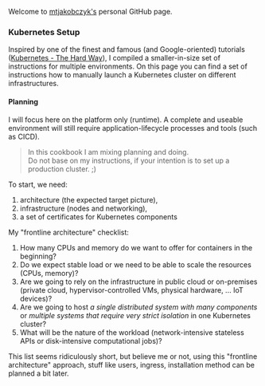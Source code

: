 Welcome to [mtjakobczyk's](https://github.com/mtjakobczyk) personal GitHub page.

### Kubernetes Setup
Inspired by one of the finest and famous (and Google-oriented) tutorials ([Kubernetes - The Hard Way](https://github.com/kelseyhightower/kubernetes-the-hard-way)), I compiled a smaller-in-size set of instructions for multiple environments. On this page you can find a set of instructions how to manually launch a Kubernetes cluster on different infrastructures.

#### Planning
I will focus here on the platform only (runtime). A complete and useable environment will still require application-lifecycle processes and tools (such as CICD).

> In this cookbook I am mixing planning and doing.<br/> Do not base on my instructions, if your intention is to set up a production cluster. ;)

To start, we need: 
1. architecture (the expected target picture), 
2. infrastructure (nodes and networking), 
3. a set of certificates for Kubernetes components

My "frontline architecture" checklist:
1. How many CPUs and memory do we want to offer for containers in the beginning?
2. Do we expect stable load or we need to be able to scale the resources (CPUs, memory)?
3. Are we going to rely on the infrastructure in public cloud or on-premises (private cloud, hypervisor-controlled VMs, physical hardware, ... IoT devices)?
4. Are we going to host *a single distributed system with many components* or *multiple systems that require very strict isolation* in one Kubernetes cluster?
5. What will be the nature of the workload (network-intensive stateless APIs or disk-intensive computational jobs)?

This list seems ridiculously short, but believe me or not, using this "frontline architecture" approach, stuff like users, ingress, installation method can be planned a bit later.
